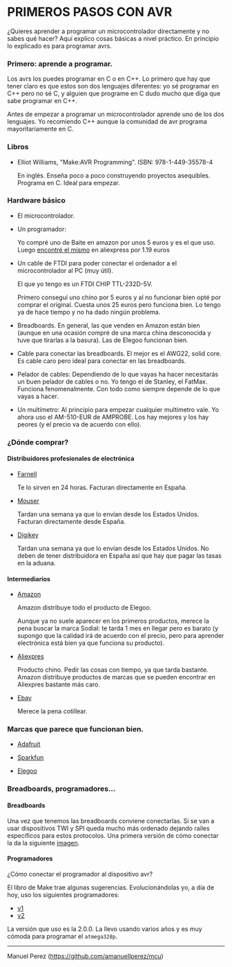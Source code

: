 # PRIMEROS PASOS CON AVR

¿Quieres aprender a programar un microcontrolador directamente y no sabes qué
hacer?  Aquí explico cosas básicas a nivel práctico. En principio lo explicado
es para programar avrs.

### Primero: aprende a programar.

Los avrs los puedes programar en C o en C++. Lo primero que hay que tener
claro es que estos son dos lenguajes diferentes: yo sé programar en C++ pero
no sé C, y alguien que programe en C dudo mucho que diga que sabe programar en
C++.

Antes de empezar a programar un microcontrolador aprende uno de los dos
lenguajes. Yo recomiendo C++ aunque la comunidad de avr programa
mayoritariamente en C. 


### Libros

* Elliot Williams, "Make:AVR Programming". ISBN: 978-1-449-35578-4 

  En inglés. Enseña poco a poco construyendo proyectos asequibles. Programa
  en C. Ideal para empezar.

### Hardware básico

- El microcontrolador. 

- Un programador: 

  Yo compré uno de Baite en amazon por unos 5 euros y es el que uso.  Luego
  [encontré el mismo](https://es.aliexpress.com/item/577097498.html) en
  aliexpress por 1.19 euros

- Un cable de FTDI para poder conectar el ordenador a el microcontrolador al
  PC (muy útil).

  El que yo tengo es un FTDI CHIP TTL-232D-5V.

  Primero conseguí uno chino por 5 euros y al no funcionar bien opté
  por comprar el original.  Cuesta unos 25 euros pero funciona bien. Lo tengo
  ya de hace tiempo y no ha dado ningún problema.

- Breadboards.
  En general, las que venden en Amazon están bien (aunque en una ocasión
  compré de una marca china desconocida y tuve que tirarlas a la basura). Las
  de Elegoo funcionan bien.

- Cable para conectar las breadboards.
  El mejor es el AWG22, solid core. Es cable caro pero ideal para conectar en
  las breadboards.

- Pelador de cables:
  Dependiendo de lo que vayas ha hacer necesitarás un buen pelador de cables o
  no. Yo tengo el de Stanley, el FatMax. Funciona fenomenalmente. Con todo
  como siempre depende de lo que vayas a hacer.

- Un multímetro:
  Al principio para empezar cualquier multímetro vale. Yo ahora uso el
  AM-510-EUR de AMPROBE. Los hay mejores y los hay peores (y el precio va de
  acuerdo con ello). 


### ¿Dónde comprar?

#### Distribuidores profesionales de electrónica
* [Farnell](https://es.farnell.com/)
  
  Te lo sirven en 24 horas. Facturan directamente en España.

* [Mouser](https://www.mouser.es/)

  Tardan una semana ya que lo envían desde los Estados Unidos.  Facturan
  directamente desde España.

* [Digikey](https://www.digikey.es/)

  Tardan una semana ya que lo envían desde los Estados Unidos.  No deben de
  tener distribuidora en España así que hay que pagar las tasas en la aduana.



#### Intermediarios

* [Amazon](https://www.amazon.es)

  Amazon distribuye todo el producto de Elegoo. 
  
  Aunque ya no suele aparecer en
  los primeros productos, merece la pena buscar la marca Sodial: te tarda 1
  mes en llegar pero es barato (y supongo que la calidad irá de acuerdo
  con el precio, pero para aprender electrónica está bien ya que funciona su
  producto).


* [Aliexpres](https://es.aliexpress.com/)

  Producto chino. Pedir las cosas con tiempo, ya que tarda bastante. Amazon
  distribuye productos de marcas que se pueden encontrar en Aliexpres bastante
  más caro. 

* [Ebay](https://www.ebay.com/)

  Merece la pena cotillear.


### Marcas que parece que funcionan bien.

* [Adafruit](https://www.adafruit.com/)

* [Sparkfun](https://www.sparkfun.com/)

* [Elegoo](https://www.elegoo.com/)


### Breadboards, programadores...

#### Breadboards
Una vez que tenemos las breadboards conviene conectarlas. Si se van a usar
dispositivos TWI y SPI queda mucho más ordenado dejando raíles específicos
para estos protocolos. Una primera versión de cómo conectar la da la siguiente
[imagen](breadboard_ic2_spi_v1.0.jpg).



#### Programadores
¿Cómo conectar el programador al dispositivo avr? 

El libro de Make trae algunas sugerencias. Evolucionándolas yo, a día de hoy,
uso los siguientes programadores:
* [v1](programador_v1.4.0.jpg)
* [v2](programador_v2.1.0.jpg)

La versión que uso es la 2.0.0. La llevo usando varios años y es muy cómoda
para programar el `atmega328p`.


---
Manuel Perez (https://github.com/amanuellperez/mcu)

